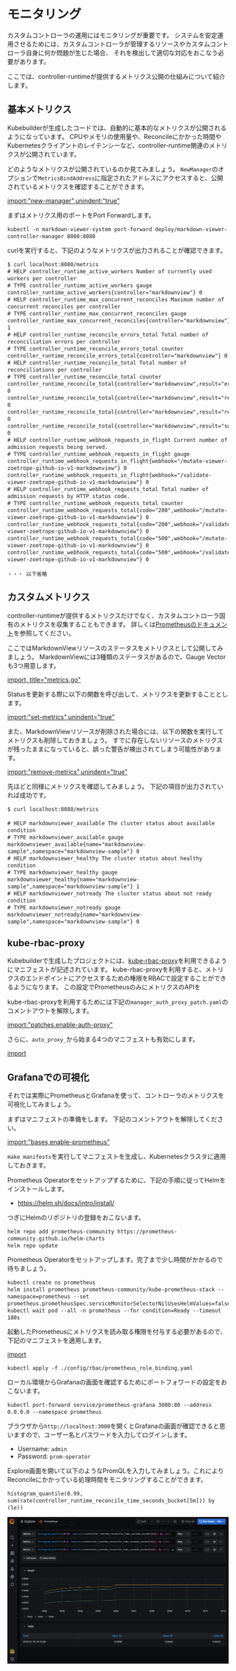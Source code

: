 # モニタリング

カスタムコントローラの運用にはモニタリングが重要です。
システムを安定運用させるためには、カスタムコントローラが管理するリソースやカスタムコントローラ自身に何か問題が生じた場合、
それを検出して適切な対応をおこなう必要があります。

ここでは、controller-runtimeが提供するメトリクス公開の仕組みについて紹介します。

## 基本メトリクス

Kubebuilderが生成したコードでは、自動的に基本的なメトリクスが公開されるようになっています。
CPUやメモリの使用量や、Reconcileにかかった時間やKubernetesクライアントのレイテンシーなど、controller-runtime関連のメトリクスが公開されています。

どのようなメトリクスが公開されているのか見てみましょう。
`NewManager`のオプションで`MetricsBindAddress`に指定されたアドレスにアクセスすると、公開されているメトリクスを確認することができます。

[import:"new-manager",unindent:"true"](../../codes/markdown-viewer/main.go)

まずはメトリクス用のポートをPort Forwardします。

```
kubectl -n markdown-viewer-system port-forward deploy/markdown-viewer-controller-manager 8080:8080
```

curlを実行すると、下記のようなメトリクスが出力されることが確認できます。

```
$ curl localhost:8080/metrics
# HELP controller_runtime_active_workers Number of currently used workers per controller
# TYPE controller_runtime_active_workers gauge
controller_runtime_active_workers{controller="markdownview"} 0
# HELP controller_runtime_max_concurrent_reconciles Maximum number of concurrent reconciles per controller
# TYPE controller_runtime_max_concurrent_reconciles gauge
controller_runtime_max_concurrent_reconciles{controller="markdownview"} 1
# HELP controller_runtime_reconcile_errors_total Total number of reconciliation errors per controller
# TYPE controller_runtime_reconcile_errors_total counter
controller_runtime_reconcile_errors_total{controller="markdownview"} 0
# HELP controller_runtime_reconcile_total Total number of reconciliations per controller
# TYPE controller_runtime_reconcile_total counter
controller_runtime_reconcile_total{controller="markdownview",result="error"} 0
controller_runtime_reconcile_total{controller="markdownview",result="requeue"} 0
controller_runtime_reconcile_total{controller="markdownview",result="requeue_after"} 0
controller_runtime_reconcile_total{controller="markdownview",result="success"} 0
# HELP controller_runtime_webhook_requests_in_flight Current number of admission requests being served.
# TYPE controller_runtime_webhook_requests_in_flight gauge
controller_runtime_webhook_requests_in_flight{webhook="/mutate-viewer-zoetrope-github-io-v1-markdownview"} 0
controller_runtime_webhook_requests_in_flight{webhook="/validate-viewer-zoetrope-github-io-v1-markdownview"} 0
# HELP controller_runtime_webhook_requests_total Total number of admission requests by HTTP status code.
# TYPE controller_runtime_webhook_requests_total counter
controller_runtime_webhook_requests_total{code="200",webhook="/mutate-viewer-zoetrope-github-io-v1-markdownview"} 0
controller_runtime_webhook_requests_total{code="200",webhook="/validate-viewer-zoetrope-github-io-v1-markdownview"} 0
controller_runtime_webhook_requests_total{code="500",webhook="/mutate-viewer-zoetrope-github-io-v1-markdownview"} 0
controller_runtime_webhook_requests_total{code="500",webhook="/validate-viewer-zoetrope-github-io-v1-markdownview"} 0

・・・ 以下省略

```

## カスタムメトリクス

controller-runtimeが提供するメトリクスだけでなく、カスタムコントローラ固有のメトリクスを収集することもできます。
詳しくは[Prometheusのドキュメント](https://prometheus.io/docs/instrumenting/writing_exporters/)を参照してください。

ここではMarkdownViewリソースのステータスをメトリクスとして公開してみましょう。
MarkdownViewには3種類のステータスがあるので、Gauge Vectorも3つ用意します。

[import, title="metrics.go"](../../codes/markdown-viewer/pkg/metrics/metrics.go)

Statusを更新する際に以下の関数を呼び出して、メトリクスを更新することとします。

[import:"set-metrics",unindent="true"](../../codes/markdown-viewer/controllers/markdownview_controller.go)

また、MarkdownViewリソースが削除された場合には、以下の関数を実行してメトリクスも削除しておきましょう。
すでに存在しないリソースのメトリクスが残ったままになっていると、誤った警告が検出されてしまう可能性があります。

[import:"remove-metrics",unindent="true"](../../codes/markdown-viewer/controllers/markdownview_controller.go)

先ほどと同様にメトリクスを確認してみましょう。
下記の項目が出力されていれば成功です。

```
$ curl localhost:8080/metrics

# HELP markdownviewer_available The cluster status about available condition
# TYPE markdownviewer_available gauge
markdownviewer_available{name="markdownview-sample",namespace="markdownview-sample"} 0
# HELP markdownviewer_healthy The cluster status about healthy condition
# TYPE markdownviewer_healthy gauge
markdownviewer_healthy{name="markdownview-sample",namespace="markdownview-sample"} 1
# HELP markdownviewer_notready The cluster status about not ready condition
# TYPE markdownviewer_notready gauge
markdownviewer_notready{name="markdownview-sample",namespace="markdownview-sample"} 0
```

## kube-rbac-proxy

Kubebuilderで生成したプロジェクトには、[kube-rbac-proxy](https://github.com/brancz/kube-rbac-proxy)を利用できるようにマニフェストが記述されています。
kube-rbac-proxyを利用すると、メトリクスのエンドポイントにアクセスするための権限をRBACで設定することができるようになります。
この設定でPrometheusのみにメトリクスのAPIを

kube-rbac-proxyを利用するためには下記の`manager_auth_proxy_patch.yaml`のコメントアウトを解除します。

[import:"patches,enable-auth-proxy"](../../codes/markdown-viewer/config/default/kustomization.yaml)

さらに、`auto_proxy_`から始まる4つのマニフェストも有効にします。

[import](../../codes/markdown-viewer/config/rbac/kustomization.yaml)

## Grafanaでの可視化

それでは実際にPrometheusとGrafanaを使って、コントローラのメトリクスを可視化してみましょう。

まずはマニフェストの準備をします。
下記のコメントアウトを解除してください。

[import:"bases,enable-prometheus"](../../codes/markdown-viewer/config/default/kustomization.yaml)

`make manifests`を実行してマニフェストを生成し、Kubernetesクラスタに適用しておきます。

Prometheus Operatorをセットアップするために、下記の手順に従ってHelmをインストールします。
- https://helm.sh/docs/intro/install/

つぎにHelmのリポジトリの登録をおこないます。

```
helm repo add prometheus-community https://prometheus-community.github.io/helm-charts
helm repo update
```

Prometheus Operatorをセットアップします。完了まで少し時間がかかるので待ちましょう。

```
kubectl create ns prometheus
helm install prometheus prometheus-community/kube-prometheus-stack --namespace=prometheus --set prometheus.prometheusSpec.serviceMonitorSelectorNilUsesHelmValues=false
kubectl wait pod --all -n prometheus --for condition=Ready --timeout 180s
```

起動したPrometheusにメトリクスを読み取る権限を付与する必要があるので、下記のマニフェストを適用します。

[import](../../codes/markdown-viewer/config/rbac/prometheus_role_binding.yaml)

```
kubectl apply -f ./config/rbac/prometheus_role_binding.yaml
```

ローカル環境からGrafanaの画面を確認するためにポートフォワードの設定をおこないます。

```
kubectl port-forward service/prometheus-grafana 3000:80 --address 0.0.0.0 --namespace prometheus
```

ブラウザから`http://localhost:3000`を開くとGrafanaの画面が確認できると思いますので、ユーザー名とパスワードを入力してログインします。
- Username: `admin`
- Password: `prom-operator`

Explore画面を開いて以下のようなPromQLを入力してみましょう。これによりReconcileにかかっている処理時間をモニタリングすることができます。

```
histogram_quantile(0.99, sum(rate(controller_runtime_reconcile_time_seconds_bucket[5m])) by (le))
```
![grafana](./img/grafana.png)
